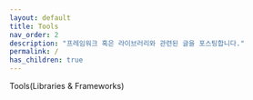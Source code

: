 ```yaml
---
layout: default
title: Tools
nav_order: 2
description: "프레임워크 혹은 라이브러리와 관련된 글을 포스팅합니다."
permalink: /
has_children: true
---
```


Tools(Libraries & Frameworks)